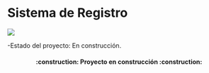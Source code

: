 <h1>Sistema de Registro</h1>

<p align="left">
   <img src="https://img.shields.io/badge/STATUS-EN%20DESAROLLO-green">
 </p>
-Estado del proyecto: En construcción.
<h4 align="center">
:construction: Proyecto en construcción :construction:
</h4>


